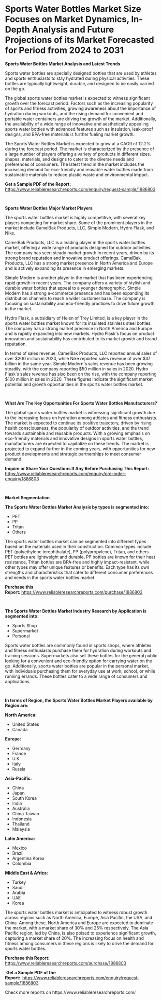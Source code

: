 <p><h1>Sports Water Bottles Market Size Focuses on Market Dynamics, In-Depth Analysis and Future Projections of its Market Forecasted for Period from 2024 to 2031</h1></p><p><strong>Sports Water Bottles Market Analysis and Latest Trends</strong></p>
<p><p>Sports water bottles are specially designed bottles that are used by athletes and sports enthusiasts to stay hydrated during physical activities. These bottles are typically lightweight, durable, and designed to be easily carried on the go.</p><p>The global sports water bottles market is expected to witness significant growth over the forecast period. Factors such as the increasing popularity of sports and fitness activities, growing awareness about the importance of hydration during workouts, and the rising demand for convenient and portable water containers are driving the growth of the market. Additionally, the availability of a wide range of innovative and aesthetically appealing sports water bottles with advanced features such as insulation, leak-proof designs, and BPA-free materials is further fueling market growth.</p><p>The Sports Water Bottles Market is expected to grow at a CAGR of 12.2% during the forecast period. The market is characterized by the presence of a large number of players offering a variety of products in different sizes, shapes, materials, and designs to cater to the diverse needs and preferences of consumers. The latest trend in the market includes the increasing demand for eco-friendly and reusable water bottles made from sustainable materials to reduce plastic waste and environmental impact.</p></p>
<p><strong>Get a Sample PDF of the Report:&nbsp;</strong> <a href="https://www.reliableresearchreports.com/enquiry/request-sample/1886803">https://www.reliableresearchreports.com/enquiry/request-sample/1886803</a></p>
<p>&nbsp;</p>
<p><strong>Sports Water Bottles Major Market Players</strong></p>
<p><p>The sports water bottles market is highly competitive, with several key players competing for market share. Some of the prominent players in the market include CamelBak Products, LLC, Simple Modern, Hydro Flask, and Nike.</p><p>CamelBak Products, LLC is a leading player in the sports water bottles market, offering a wide range of products designed for outdoor activities. The company has seen steady market growth in recent years, driven by its strong brand reputation and innovative product offerings. CamelBak Products, LLC has a strong market presence in North America and Europe and is actively expanding its presence in emerging markets.</p><p>Simple Modern is another player in the market that has been experiencing rapid growth in recent years. The company offers a variety of stylish and durable water bottles that appeal to a younger demographic. Simple Modern has a strong e-commerce presence and has been expanding its distribution channels to reach a wider customer base. The company is focusing on sustainability and eco-friendly practices to drive future growth in the market.</p><p>Hydro Flask, a subsidiary of Helen of Troy Limited, is a key player in the sports water bottles market known for its insulated stainless steel bottles. The company has a strong market presence in North America and Europe and is rapidly expanding into new markets. Hydro Flask's focus on product innovation and sustainability has contributed to its market growth and brand reputation.</p><p>In terms of sales revenue, CamelBak Products, LLC reported annual sales of over $200 million in 2020, while Nike reported sales revenue of over $37 billion in the same year. Simple Modern's sales revenue has been growing steadily, with the company reporting $50 million in sales in 2020. Hydro Flask's sales revenue has also been on the rise, with the company reporting $100 million in sales in 2020. These figures indicate the significant market potential and growth opportunities in the sports water bottles market.</p></p>
<p>&nbsp;</p>
<p><strong>What Are The Key Opportunities For Sports Water Bottles Manufacturers?</strong></p>
<p><p>The global sports water bottles market is witnessing significant growth due to the increasing focus on hydration among athletes and fitness enthusiasts. The market is expected to continue its positive trajectory, driven by rising health consciousness, the popularity of outdoor activities, and the trend towards sustainable and reusable products. With a growing emphasis on eco-friendly materials and innovative designs in sports water bottles, manufacturers are expected to capitalize on these trends. The market is projected to expand further in the coming years, with opportunities for new product developments and strategic partnerships to meet consumer demand.</p></p>
<p><strong>Inquire or Share Your Questions If Any Before Purchasing This Report:</strong> <a href="https://www.reliableresearchreports.com/enquiry/pre-order-enquiry/1886803">https://www.reliableresearchreports.com/enquiry/pre-order-enquiry/1886803</a></p>
<p>&nbsp;</p>
<p><strong>Market Segmentation</strong></p>
<p><strong>The Sports Water Bottles Market Analysis by types is segmented into:</strong></p>
<p><ul><li>PET</li><li>PP</li><li>Tritan</li><li>Others</li></ul></p>
<p><p>The sports water bottles market can be segmented into different types based on the materials used in their construction. Common types include PET (polyethylene terephthalate), PP (polypropylene), Tritan, and others. PET bottles are lightweight and durable, PP bottles are known for their heat resistance, Tritan bottles are BPA-free and highly impact-resistant, while other types may offer unique features or benefits. Each type has its own strengths and characteristics that cater to different consumer preferences and needs in the sports water bottles market.</p></p>
<p><strong>Purchase this Report:&nbsp;</strong><a href="https://www.reliableresearchreports.com/purchase/1886803">https://www.reliableresearchreports.com/purchase/1886803</a></p>
<p>&nbsp;</p>
<p><strong>The Sports Water Bottles Market Industry Research by Application is segmented into:</strong></p>
<p><ul><li>Sports Shop</li><li>Supermarket</li><li>Personal</li></ul></p>
<p><p>Sports water bottles are commonly found in sports shops, where athletes and fitness enthusiasts purchase them for hydration during workouts and training sessions. Supermarkets also sell these bottles for the general public looking for a convenient and eco-friendly option for carrying water on the go. Additionally, sports water bottles are popular in the personal market, with individuals purchasing them for everyday use at work, school, or while running errands. These bottles cater to a wide range of consumers and applications.</p></p>
<p>&nbsp;</p>
<p><strong>In terms of Region, the Sports Water Bottles Market Players available by Region are:</strong></p>
<p>
    <p> <strong> North America: </strong>
        <ul>
            <li>United States</li>
            <li>Canada</li>
        </ul>
        </p> 
    <p> <strong> Europe: </strong>
        <ul>
            <li>Germany</li>
            <li>France</li>
            <li>U.K.</li>
            <li>Italy</li>
            <li>Russia</li>
        </ul>
        </p> 
    <p> <strong> Asia-Pacific: </strong>
        <ul>
            <li>China</li>
            <li>Japan</li>
            <li>South Korea</li>
            <li>India</li>
            <li>Australia</li>
            <li>China Taiwan</li>
            <li>Indonesia</li>
            <li>Thailand</li>
            <li>Malaysia</li>
        </ul>
        </p> 
    <p> <strong> Latin America: </strong>
        <ul>
            <li>Mexico</li>
            <li>Brazil</li>
            <li>Argentina Korea</li>
            <li>Colombia</li>
        </ul>
        </p> 
    <p> <strong> Middle East & Africa: </strong>
        <ul>
            <li>Turkey</li>
            <li>Saudi</li>
            <li>Arabia</li>
            <li>UAE</li>
            <li>Korea</li>
        </ul>
    </p>
    </p>
<p><p>The sports water bottles market is anticipated to witness robust growth across regions such as North America, Europe, Asia Pacific, the USA, and China. Among these, North America and Europe are expected to dominate the market, with a market share of 30% and 25% respectively. The Asia Pacific region, led by China, is also poised to experience significant growth, capturing a market share of 20%. The increasing focus on health and fitness among consumers in these regions is likely to drive the demand for sports water bottles.</p></p>
<p><strong>Purchase this Report: </strong><a href="https://www.reliableresearchreports.com/purchase/1886803">https://www.reliableresearchreports.com/purchase/1886803</a></p>
<p>&nbsp;<strong>Get a Sample PDF of the Report:&nbsp;&nbsp;</strong><a href="https://www.reliableresearchreports.com/enquiry/request-sample/1886803">https://www.reliableresearchreports.com/enquiry/request-sample/1886803</a></p>
<p><strong></strong></p>
<p>Check more reports on https://www.reliableresearchreports.com/</p>